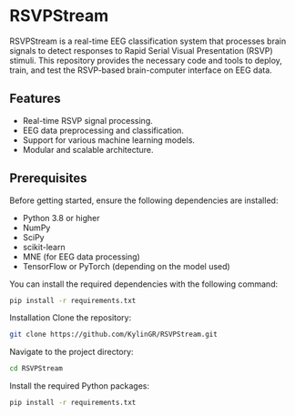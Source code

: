 # RSVPStream

RSVPStream is a real-time EEG classification system that processes brain signals to detect responses to Rapid Serial Visual Presentation (RSVP) stimuli. This repository provides the necessary code and tools to deploy, train, and test the RSVP-based brain-computer interface on EEG data.

## Features
- Real-time RSVP signal processing.
- EEG data preprocessing and classification.
- Support for various machine learning models.
- Modular and scalable architecture.

## Prerequisites
Before getting started, ensure the following dependencies are installed:

- Python 3.8 or higher
- NumPy
- SciPy
- scikit-learn
- MNE (for EEG data processing)
- TensorFlow or PyTorch (depending on the model used)

You can install the required dependencies with the following command:

```bash
pip install -r requirements.txt
```


Installation
Clone the repository:

```bash
git clone https://github.com/KylinGR/RSVPStream.git
```

Navigate to the project directory:


```bash
cd RSVPStream
```
Install the required Python packages:


```bash
pip install -r requirements.txt
```